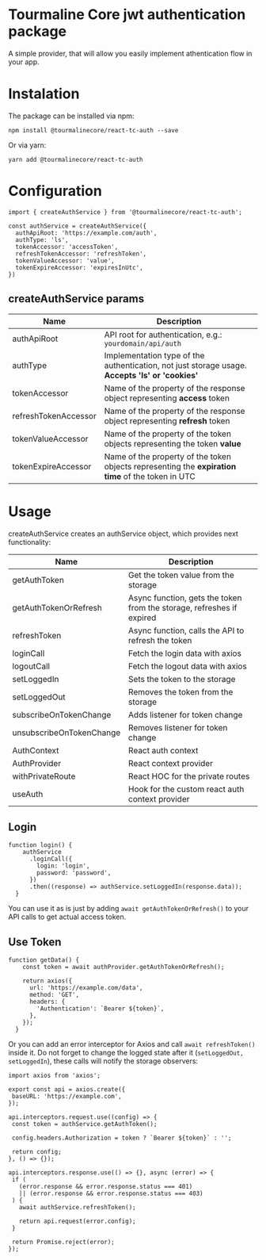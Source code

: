 # Tourmaline Core jwt authentication package

A simple provider, that will allow you easily implement athentication flow in your app.

# Instalation

The package can be installed via npm:
```
npm install @tourmalinecore/react-tc-auth --save
```

Or via yarn:
```
yarn add @tourmalinecore/react-tc-auth
```

# Configuration 

```JS
import { createAuthService } from '@tourmalinecore/react-tc-auth';

const authService = createAuthService({
  authApiRoot: 'https://example.com/auth',
  authType: 'ls',
  tokenAccessor: 'accessToken',
  refreshTokenAccessor: 'refreshToken',
  tokenValueAccessor: 'value',
  tokenExpireAccessor: 'expiresInUtc',
})
```

## createAuthService params 

| Name | Description |
|-|-|
| authApiRoot | API root for authentication, e.g.: `yourdomain/api/auth` |
| authType | Implementation type of the authentication, not just storage usage. **Accepts 'ls' or 'cookies'** |
| tokenAccessor | Name of the property of the response object representing **access** token |
| refreshTokenAccessor | Name of the property of the response object representing **refresh** token |
| tokenValueAccessor | Name of the property of the token objects representing the token **value** |
| tokenExpireAccessor | Name of the property of the token objects representing the **expiration time** of the token in UTC |

# Usage

createAuthService creates an authService object, which provides next functionality:

| Name | Description |
|-|-|
| getAuthToken | Get the token value from the storage |
| getAuthTokenOrRefresh | Async function, gets the token from the storage, refreshes if expired |
| refreshToken | Async function, calls the API to refresh the token |
| loginCall | Fetch the login data with axios |
| logoutCall | Fetch the logout data with axios |
| setLoggedIn | Sets the token to the storage |
| setLoggedOut | Removes the token from the storage |
| subscribeOnTokenChange | Adds listener for token change |
| unsubscribeOnTokenChange | Removes listener for token change |
| AuthContext | React auth context |
| AuthProvider | React context provider |
| withPrivateRoute | React HOC for the private routes |
| useAuth | Hook for the custom react auth context provider |

## Login
```JS
function login() {
    authService
      .loginCall({
        login: 'login',
        password: 'password',
      })
      .then((response) => authService.setLoggedIn(response.data));
  }
```

You can use it as is just by adding `await getAuthTokenOrRefresh()` to your API calls to get actual access token.

## Use Token
```JS
function getData() {
    const token = await authProvider.getAuthTokenOrRefresh();

    return axios({
      url: 'https://example.com/data',
      method: 'GET',
      headers: {
        'Authentication': `Bearer ${token}`,
      },
    });
  }
```

 Or you can add an error interceptor for Axios and call `await refreshToken()` inside it. Do not forget to change the logged state after it (`setLoggedOut, setLoggedIn`), these calls will notify the storage observers: 

 ```JS
import axios from 'axios';

export const api = axios.create({
  baseURL: 'https://example.com',
});

api.interceptors.request.use((config) => {
  const token = authService.getAuthToken();

  config.headers.Authorization = token ? `Bearer ${token}` : '';

  return config;
}, () => {});

api.interceptors.response.use(() => {}, async (error) => {
  if (
    (error.response && error.response.status === 401)
    || (error.response && error.response.status === 403)
  ) {
    await authService.refreshToken();

    return api.request(error.config);
  }

  return Promise.reject(error);
});
 ```
